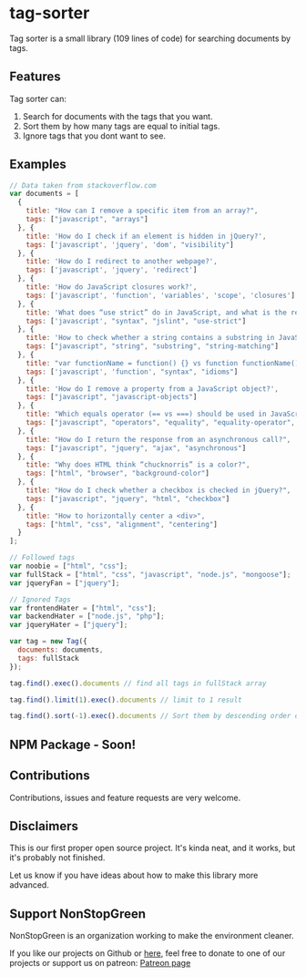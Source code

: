 # tag-sorter

Tag sorter is a small library (109 lines of code) for searching documents by tags.

## Features
Tag sorter can:

1. Search for documents with the tags that you want.
2. Sort them by how many tags are equal to initial tags.
3. Ignore tags that you dont want to see.

## Examples

```Javascript
// Data taken from stackoverflow.com
var documents = [
  {
    title: "How can I remove a specific item from an array?",
    tags: ["javascript", "arrays"]
  }, {
    title: 'How do I check if an element is hidden in jQuery?',
    tags: ['javascript', 'jquery', 'dom', "visibility"]
  }, {
    title: 'How do I redirect to another webpage?',
    tags: ['javascript', 'jquery', 'redirect']
  }, {
    title: 'How do JavaScript closures work?',
    tags: ['javascript', 'function', 'variables', 'scope', 'closures']
  }, {
    title: 'What does “use strict” do in JavaScript, and what is the reasoning behind it?',
    tags: ['javascript', "syntax", "jslint", "use-strict"]
  }, {
    title: 'How to check whether a string contains a substring in JavaScript?',
    tags: ["javascript", "string", "substring", "string-matching"]
  }, {
    title: "var functionName = function() {} vs function functionName() {}",
    tags: ['javascript', 'function', "syntax", "idioms"]
  }, {
    title: 'How do I remove a property from a JavaScript object?',
    tags: ["javascript", "javascript-objects"]
  }, {
    title: "Which equals operator (== vs ===) should be used in JavaScript comparisons?",
    tags: ["javascript", "operators", "equality", "equality-operator", "identity-operator"]
  }, {
    title: "How do I return the response from an asynchronous call?",
    tags: ["javascript", "jquery", "ajax", "asynchronous"]
  }, {
    title: "Why does HTML think “chucknorris” is a color?",
    tags: ["html", "browser", "background-color"]
  }, {
    title: "How do I check whether a checkbox is checked in jQuery?",
    tags: ["javascript", "jquery", "html", "checkbox"]
  }, {
    title: "How to horizontally center a <div>",
    tags: ["html", "css", "alignment", "centering"]
  }
];

// Followed tags
var noobie = ["html", "css"];
var fullStack = ["html", "css", "javascript", "node.js", "mongoose"];
var jqueryFan = ["jquery"];

// Ignored Tags
var frontendHater = ["html", "css"];
var backendHater = ["node.js", "php"];
var jqueryHater = ["jquery"];

var tag = new Tag({
  documents: documents,
  tags: fullStack
});

tag.find().exec().documents // find all tags in fullStack array

tag.find().limit(1).exec().documents // limit to 1 result

tag.find().sort(-1).exec().documents // Sort them by descending order or ascending order. Arguments: "descending" or "ascending" or -1 or 1
```

## NPM Package - Soon!

## Contributions
Contributions, issues and feature requests are very welcome.

## Disclaimers
This is our first proper open source project. It's kinda neat, and it works, but it's probably not finished.

Let us know if you have ideas about how to make this library more advanced.

## Support NonStopGreen
NonStopGreen is an organization working to make the environment cleaner.

If you like our projects on Github or [here](https://www.nonstopgreen.com/projects), feel free to donate to one of our projects or support us on patreon: [Patreon page](https://www.patreon.com/nonstopgreen)
